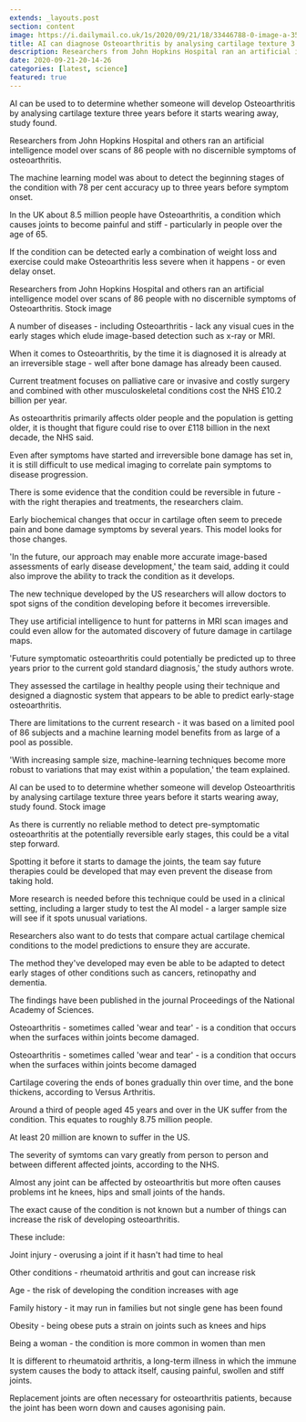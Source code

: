 ```yaml
---
extends: _layouts.post
section: content
image: https://i.dailymail.co.uk/1s/2020/09/21/18/33446788-0-image-a-35_1600708841970.jpg 
title: AI can diagnose Osteoarthritis by analysing cartilage texture 3 years before it starts wearing away 
description: Researchers from John Hopkins Hospital ran an artificial intelligence model over scans of 86 people with no discernible symptoms of osteoarthritis. 
date: 2020-09-21-20-14-26 
categories: [latest, science] 
featured: true 
--- 
```

AI can be used to to determine whether someone will develop Osteoarthritis by analysing cartilage texture three years before it starts wearing away, study found.

Researchers from John Hopkins Hospital and others ran an artificial intelligence model over scans of 86 people with no discernible symptoms of osteoarthritis.

The machine learning model was about to detect the beginning stages of the condition with 78 per cent accuracy up to three years before symptom onset.

In the UK about 8.5 million people have Osteoarthritis, a condition which causes joints to become painful and stiff - particularly in people over the age of 65.

If the condition can be detected early a combination of weight loss and exercise could make Osteoarthritis less severe when it happens - or even delay onset. 

Researchers from John Hopkins Hospital and others ran an artificial intelligence model over scans of 86 people with no discernible symptoms of Osteoarthritis. Stock image

A number of diseases - including Osteoarthritis - lack any visual cues in the early stages which elude image-based detection such as x-ray or MRI.

When it comes to Osteoarthritis, by the time it is diagnosed it is already at an irreversible stage - well after bone damage has already been caused.  

Current treatment focuses on palliative care or invasive and costly surgery and combined with other musculoskeletal conditions cost the NHS £10.2 billion per year. 

As osteoarthritis primarily affects older people and the population is getting older, it is thought that figure could rise to over £118 billion in the next decade, the NHS said. 

Even after symptoms have started and irreversible bone damage has set in, it is still difficult to use medical imaging to correlate pain symptoms to disease progression.

There is some evidence that the condition could be reversible in future - with the right therapies and treatments, the researchers claim.

Early biochemical changes that occur in cartilage often seem to precede pain and bone damage symptoms by several years. This model looks for those changes.

'In the future, our approach may enable more accurate image-based assessments of early disease development,' the team said, adding it could also improve the ability to track the condition as it develops.

The new technique developed by the US researchers will allow doctors to spot signs of the condition developing before it becomes irreversible. 

They use artificial intelligence to hunt for patterns in MRI scan images and could even allow for the automated discovery of future damage in cartilage maps.

'Future symptomatic osteoarthritis could potentially be predicted up to three years prior to the current gold standard diagnosis,' the study authors wrote.

They assessed the cartilage in healthy people using their technique and designed a diagnostic system that appears to be able to predict early-stage osteoarthritis. 

There are limitations to the current research - it was based on a limited pool of 86 subjects and a machine learning model benefits from as large of a pool as possible.

'With increasing sample size, machine-learning techniques become more robust to variations that may exist within a population,' the team explained. 

AI can be used to to determine whether someone will develop Osteoarthritis by analysing cartilage texture three years before it starts wearing away, study found. Stock image

As there is currently no reliable method to detect pre-symptomatic osteoarthritis at the potentially reversible early stages, this could be a vital step forward.

Spotting it before it starts to damage the joints, the team say future therapies could be developed that may even prevent the disease from taking hold. 

More research is needed before this technique could be used in a clinical setting, including a larger study to test the AI model - a larger sample size will see if it spots unusual variations.

Researchers also want to do tests that compare actual cartilage chemical conditions to the model predictions to ensure they are accurate. 

The method they've developed may even be able to be adapted to detect early stages of other conditions such as cancers, retinopathy and dementia. 

The findings have been published in the journal Proceedings of the National Academy of Sciences. 



Osteoarthritis - sometimes called 'wear and tear' - is a condition that occurs when the surfaces within joints become damaged.

Osteoarthritis - sometimes called 'wear and tear' - is a condition that occurs when the surfaces within joints become damaged



Cartilage covering the ends of bones gradually thin over time, and the bone thickens, according to Versus Arthritis. 



Around a third of people aged 45 years and over in the UK suffer from the condition. This equates to roughly 8.75 million people. 



At least 20 million are known to suffer in the US.



The severity of symtoms can vary greatly from person to person and between different affected joints, according to the NHS. 



Almost any joint can be affected by osteoarthritis but more often causes problems int he knees, hips and small joints of the hands.  







The exact cause of the condition is not known but a number of things can increase the risk of developing osteoarthritis.



These include: 

Joint injury - overusing a joint if it hasn't had time to heal

Other conditions - rheumatoid arthritis and gout can increase risk

Age - the risk of developing the condition increases with age

Family history - it may run in families but not single gene has been found

Obesity - being obese puts a strain on joints such as knees and hips

Being a woman - the condition is more common in women than men  



It is different to rheumatoid arthritis, a long-term illness in which the immune system causes the body to attack itself, causing painful, swollen and stiff joints. 





Replacement joints are often necessary for osteoarthritis patients, because the joint has been worn down and causes agonising pain.



 

